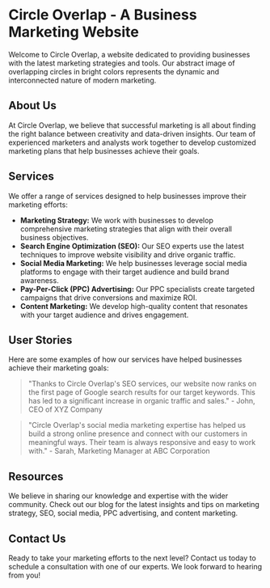 <!--
Write me content for website with wallpaper which alt text is:

"An abstract image of overlapping circles in bright colors for a business or marketing website"

The name/title of the page should not be 1:1 copy of the alt text but rather a real content of the website which is using this wallpaper.

- Use markdown format
- Start with the heading
- The content should look like a real website
- Include real sections like references, contact, user stories, etc. use things relevant to the page purpose.
- Feel free to use structure like headings, bullets, numbering, blockquotes, paragraphs, horizontal lines, etc.
- You can use formatting like bold or _italic_
- You can include UTF-8 emojis
- Links should be only #hash anchors (and you can refer to the document itself)
- Do not include images
-->

<!--font:Open Sans-->

# Circle Overlap - A Business Marketing Website

Welcome to Circle Overlap, a website dedicated to providing businesses with the latest marketing strategies and tools. Our abstract image of overlapping circles in bright colors represents the dynamic and interconnected nature of modern marketing.

## About Us

At Circle Overlap, we believe that successful marketing is all about finding the right balance between creativity and data-driven insights. Our team of experienced marketers and analysts work together to develop customized marketing plans that help businesses achieve their goals.

## Services

We offer a range of services designed to help businesses improve their marketing efforts:

-   **Marketing Strategy:** We work with businesses to develop comprehensive marketing strategies that align with their overall business objectives.
-   **Search Engine Optimization (SEO):** Our SEO experts use the latest techniques to improve website visibility and drive organic traffic.
-   **Social Media Marketing:** We help businesses leverage social media platforms to engage with their target audience and build brand awareness.
-   **Pay-Per-Click (PPC) Advertising:** Our PPC specialists create targeted campaigns that drive conversions and maximize ROI.
-   **Content Marketing:** We develop high-quality content that resonates with your target audience and drives engagement.

## User Stories

Here are some examples of how our services have helped businesses achieve their marketing goals:

> "Thanks to Circle Overlap's SEO services, our website now ranks on the first page of Google search results for our target keywords. This has led to a significant increase in organic traffic and sales." - John, CEO of XYZ Company

> "Circle Overlap's social media marketing expertise has helped us build a strong online presence and connect with our customers in meaningful ways. Their team is always responsive and easy to work with." - Sarah, Marketing Manager at ABC Corporation

## Resources

We believe in sharing our knowledge and expertise with the wider community. Check out our blog for the latest insights and tips on marketing strategy, SEO, social media, PPC advertising, and content marketing.

## Contact Us

Ready to take your marketing efforts to the next level? Contact us today to schedule a consultation with one of our experts. We look forward to hearing from you!
